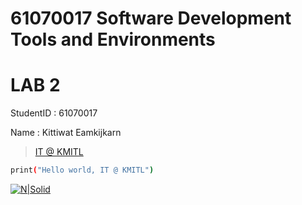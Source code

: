 # 61070017 Software Development Tools and Environments

# LAB 2

StudentID : 61070017

Name : Kittiwat Eamkijkarn

> [IT @ KMITL](https://www.it.kmitl.ac.th)

```sh
print("Hello world, IT @ KMITL")
```

[![N|Solid](https://www.it.kmitl.ac.th/wp-content/themes/itkmitl2017wp/img/nav-thai.svg)](https://www.it.kmitl.ac.th)